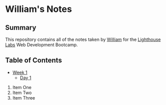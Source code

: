 # William's Notes

## Summary 

This repository contains all of the notes taken by [William](https://github.com/william-li0128) for the [Lighthouse Labs](https://www.lighthouselabs.ca/) Web Development Bootcamp.

## Table of Contents
* [Week 1](/Week_1/)
  * [Day 1](/Week_1/Day_1)

1. Item One
2. Item Two
3. Item Three
